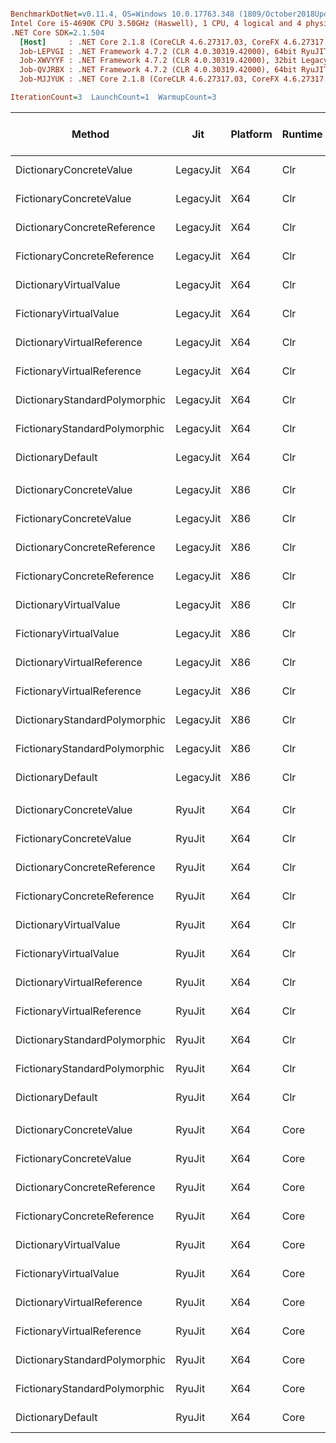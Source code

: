 ``` ini

BenchmarkDotNet=v0.11.4, OS=Windows 10.0.17763.348 (1809/October2018Update/Redstone5)
Intel Core i5-4690K CPU 3.50GHz (Haswell), 1 CPU, 4 logical and 4 physical cores
.NET Core SDK=2.1.504
  [Host]     : .NET Core 2.1.8 (CoreCLR 4.6.27317.03, CoreFX 4.6.27317.03), 64bit RyuJIT
  Job-LEPVGI : .NET Framework 4.7.2 (CLR 4.0.30319.42000), 64bit RyuJIT-v4.7.3362.0
  Job-XWVYYF : .NET Framework 4.7.2 (CLR 4.0.30319.42000), 32bit LegacyJIT-v4.7.3362.0
  Job-QVJRBX : .NET Framework 4.7.2 (CLR 4.0.30319.42000), 64bit RyuJIT-v4.7.3362.0
  Job-MJJYUK : .NET Core 2.1.8 (CoreCLR 4.6.27317.03, CoreFX 4.6.27317.03), 64bit RyuJIT

IterationCount=3  LaunchCount=1  WarmupCount=3  

```
|                        Method |       Jit | Platform | Runtime |        Mean |      Error |     StdDev | Ratio | RatioSD | Gen 0/1k Op | Gen 1/1k Op | Gen 2/1k Op | Allocated Memory/Op |
|------------------------------ |---------- |--------- |-------- |------------:|-----------:|-----------:|------:|--------:|------------:|------------:|------------:|--------------------:|
|       DictionaryConcreteValue | LegacyJit |      X64 |     Clr |   140.35 us |  15.804 us |  0.8662 us |  1.04 |    0.00 |           - |           - |           - |                   - |
|       FictionaryConcreteValue | LegacyJit |      X64 |     Clr |    79.26 us |   7.700 us |  0.4221 us |  0.59 |    0.01 |           - |           - |           - |                   - |
|   DictionaryConcreteReference | LegacyJit |      X64 |     Clr |   135.36 us |  19.977 us |  1.0950 us |  1.00 |    0.00 |           - |           - |           - |                   - |
|   FictionaryConcreteReference | LegacyJit |      X64 |     Clr |   125.87 us |   8.247 us |  0.4521 us |  0.93 |    0.01 |           - |           - |           - |                   - |
|        DictionaryVirtualValue | LegacyJit |      X64 |     Clr |   141.36 us |  10.186 us |  0.5583 us |  1.04 |    0.01 |           - |           - |           - |                   - |
|        FictionaryVirtualValue | LegacyJit |      X64 |     Clr |   136.39 us |   2.581 us |  0.1415 us |  1.01 |    0.01 |           - |           - |           - |                   - |
|    DictionaryVirtualReference | LegacyJit |      X64 |     Clr |   134.86 us |  31.417 us |  1.7221 us |  1.00 |    0.01 |           - |           - |           - |                   - |
|    FictionaryVirtualReference | LegacyJit |      X64 |     Clr |   129.63 us |   9.754 us |  0.5346 us |  0.96 |    0.00 |           - |           - |           - |                   - |
| DictionaryStandardPolymorphic | LegacyJit |      X64 |     Clr | 1,259.30 us | 254.048 us | 13.9252 us |  9.30 |    0.07 |    943.3594 |           - |           - |           2970469 B |
| FictionaryStandardPolymorphic | LegacyJit |      X64 |     Clr | 1,275.80 us |  91.838 us |  5.0339 us |  9.43 |    0.06 |    943.3594 |           - |           - |           2970469 B |
|             DictionaryDefault | LegacyJit |      X64 |     Clr | 1,210.43 us |  44.148 us |  2.4199 us |  8.94 |    0.06 |    943.3594 |           - |           - |           2970469 B |
|                               |           |          |         |             |            |            |       |         |             |             |             |                     |
|       DictionaryConcreteValue | LegacyJit |      X86 |     Clr |   125.41 us |   4.332 us |  0.2374 us |  1.02 |    0.01 |           - |           - |           - |                   - |
|       FictionaryConcreteValue | LegacyJit |      X86 |     Clr |    93.31 us |  18.092 us |  0.9917 us |  0.76 |    0.01 |           - |           - |           - |                   - |
|   DictionaryConcreteReference | LegacyJit |      X86 |     Clr |   123.04 us |  10.058 us |  0.5513 us |  1.00 |    0.00 |           - |           - |           - |                   - |
|   FictionaryConcreteReference | LegacyJit |      X86 |     Clr |   114.14 us |   6.117 us |  0.3353 us |  0.93 |    0.00 |           - |           - |           - |                   - |
|        DictionaryVirtualValue | LegacyJit |      X86 |     Clr |   125.54 us |   9.640 us |  0.5284 us |  1.02 |    0.01 |           - |           - |           - |                   - |
|        FictionaryVirtualValue | LegacyJit |      X86 |     Clr |   116.33 us |   7.611 us |  0.4172 us |  0.95 |    0.00 |           - |           - |           - |                   - |
|    DictionaryVirtualReference | LegacyJit |      X86 |     Clr |   123.98 us |   6.596 us |  0.3616 us |  1.01 |    0.01 |           - |           - |           - |                   - |
|    FictionaryVirtualReference | LegacyJit |      X86 |     Clr |   116.97 us |   2.199 us |  0.1206 us |  0.95 |    0.00 |           - |           - |           - |                   - |
| DictionaryStandardPolymorphic | LegacyJit |      X86 |     Clr | 1,097.10 us |  30.760 us |  1.6860 us |  8.92 |    0.05 |    589.8438 |           - |           - |           1856547 B |
| FictionaryStandardPolymorphic | LegacyJit |      X86 |     Clr | 1,042.05 us |  26.762 us |  1.4669 us |  8.47 |    0.03 |    589.8438 |           - |           - |           1856547 B |
|             DictionaryDefault | LegacyJit |      X86 |     Clr | 1,103.99 us | 301.102 us | 16.5044 us |  8.97 |    0.10 |    589.8438 |           - |           - |           1856547 B |
|                               |           |          |         |             |            |            |       |         |             |             |             |                     |
|       DictionaryConcreteValue |    RyuJit |      X64 |     Clr |   141.82 us |  29.537 us |  1.6190 us |  1.05 |    0.02 |           - |           - |           - |                   - |
|       FictionaryConcreteValue |    RyuJit |      X64 |     Clr |    79.43 us |   7.343 us |  0.4025 us |  0.59 |    0.00 |           - |           - |           - |                   - |
|   DictionaryConcreteReference |    RyuJit |      X64 |     Clr |   134.53 us |  13.852 us |  0.7593 us |  1.00 |    0.00 |           - |           - |           - |                   - |
|   FictionaryConcreteReference |    RyuJit |      X64 |     Clr |   127.27 us |   3.717 us |  0.2038 us |  0.95 |    0.00 |           - |           - |           - |                   - |
|        DictionaryVirtualValue |    RyuJit |      X64 |     Clr |   140.90 us |   8.870 us |  0.4862 us |  1.05 |    0.01 |           - |           - |           - |                   - |
|        FictionaryVirtualValue |    RyuJit |      X64 |     Clr |   137.21 us |  32.269 us |  1.7688 us |  1.02 |    0.01 |           - |           - |           - |                   - |
|    DictionaryVirtualReference |    RyuJit |      X64 |     Clr |   136.08 us |  15.682 us |  0.8596 us |  1.01 |    0.00 |           - |           - |           - |                   - |
|    FictionaryVirtualReference |    RyuJit |      X64 |     Clr |   130.04 us |  25.370 us |  1.3906 us |  0.97 |    0.00 |           - |           - |           - |                   - |
| DictionaryStandardPolymorphic |    RyuJit |      X64 |     Clr | 1,252.18 us | 288.554 us | 15.8166 us |  9.31 |    0.07 |    943.3594 |           - |           - |           2970469 B |
| FictionaryStandardPolymorphic |    RyuJit |      X64 |     Clr | 1,279.63 us | 152.759 us |  8.3732 us |  9.51 |    0.05 |    943.3594 |           - |           - |           2970469 B |
|             DictionaryDefault |    RyuJit |      X64 |     Clr | 1,243.19 us | 150.465 us |  8.2475 us |  9.24 |    0.08 |    943.3594 |           - |           - |           2970469 B |
|                               |           |          |         |             |            |            |       |         |             |             |             |                     |
|       DictionaryConcreteValue |    RyuJit |      X64 |    Core |   131.36 us |   9.015 us |  0.4941 us |  1.06 |    0.01 |           - |           - |           - |                   - |
|       FictionaryConcreteValue |    RyuJit |      X64 |    Core |    64.86 us |   8.180 us |  0.4484 us |  0.52 |    0.00 |           - |           - |           - |                   - |
|   DictionaryConcreteReference |    RyuJit |      X64 |    Core |   123.81 us |  26.803 us |  1.4692 us |  1.00 |    0.00 |           - |           - |           - |                   - |
|   FictionaryConcreteReference |    RyuJit |      X64 |    Core |   115.63 us |  11.548 us |  0.6330 us |  0.93 |    0.01 |           - |           - |           - |                   - |
|        DictionaryVirtualValue |    RyuJit |      X64 |    Core |   132.21 us |  13.039 us |  0.7147 us |  1.07 |    0.01 |           - |           - |           - |                   - |
|        FictionaryVirtualValue |    RyuJit |      X64 |    Core |   117.71 us |   7.237 us |  0.3967 us |  0.95 |    0.01 |           - |           - |           - |                   - |
|    DictionaryVirtualReference |    RyuJit |      X64 |    Core |   123.65 us |   7.833 us |  0.4293 us |  1.00 |    0.02 |           - |           - |           - |                   - |
|    FictionaryVirtualReference |    RyuJit |      X64 |    Core |   116.24 us |  11.367 us |  0.6231 us |  0.94 |    0.01 |           - |           - |           - |                   - |
| DictionaryStandardPolymorphic |    RyuJit |      X64 |    Core |   137.80 us |  15.285 us |  0.8378 us |  1.11 |    0.01 |     35.6445 |           - |           - |            112768 B |
| FictionaryStandardPolymorphic |    RyuJit |      X64 |    Core |   149.42 us |   8.044 us |  0.4409 us |  1.21 |    0.02 |     35.6445 |           - |           - |            112768 B |
|             DictionaryDefault |    RyuJit |      X64 |    Core |   134.88 us |  17.539 us |  0.9614 us |  1.09 |    0.01 |     35.6445 |           - |           - |            112768 B |
